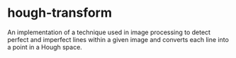 # hough-transform
An implementation of a technique used in image processing to detect perfect and imperfect lines within a given image and converts each line into a point in a Hough space. 
